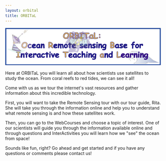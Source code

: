 ```yaml
---
layout: orbital
title: ORBITaL
---
```


![ORBITaL logo](./education_logo.png)

Here at ORBITaL you will learn all about how scientists use satellites to study the ocean. From coral reefs to red tides, we can see it all!

Come with us as we tour the internet's vast resources and gather information about this incredible technology.

First, you will want to take the Remote Sensing tour with our tour guide, Rita. She will take you through the information online and help you to understand what remote sensing is and how these satellites work.

Then, you can go to the WebCourses and choose a topic of interest. One of our scientists will guide you through the information available online and through questions and InterActivities you will learn how we "see" the ocean from space!

Sounds like fun, right? Go ahead and get started and if you have any questions or comments please contact us!

